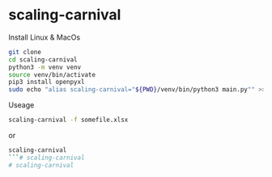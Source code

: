 # scaling-carnival
Install 
Linux & MacOs
```bash
git clone 
cd scaling-carnival
python3 -m venv venv 
source venv/bin/activate 
pip3 install openpyxl 
sudo echo "alias scaling-carnival="${PWD}/venv/bin/python3 main.py"" >> ./bashrc && source ./bashrc 
```

Useage 
```bash 
scaling-carnival -f somefile.xlsx
```
or 

```bash
scaling-carnival
```# scaling-carnival
# scaling-carnival
